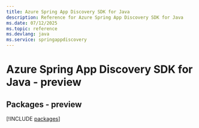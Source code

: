 ```yaml
---
title: Azure Spring App Discovery SDK for Java
description: Reference for Azure Spring App Discovery SDK for Java
ms.date: 07/12/2025
ms.topic: reference
ms.devlang: java
ms.service: springappdiscovery
---
```

# Azure Spring App Discovery SDK for Java - preview
## Packages - preview
[!INCLUDE [packages](spring-app-discovery-index.md)]